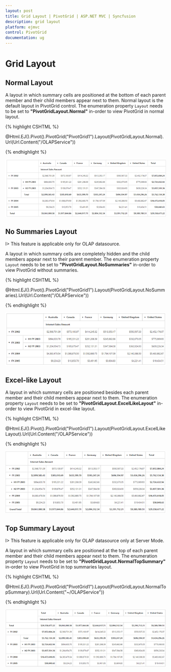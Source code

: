 ```yaml
---
layout: post
title: Grid Layout | PivotGrid | ASP.NET MVC | Syncfusion
description: grid layout
platform: ejmvc
control: PivotGrid
documentation: ug
---
```


# Grid Layout

## Normal Layout

A layout in which summary cells are positioned at the bottom of each parent member and their child members appear next to them. Normal layout is the default layout in PivotGrid control. The enumeration property `Layout` needs to be set to **"PivotGridLayout.Normal"** in-order to view PivotGrid in normal layout. 

{% highlight CSHTML %}

@Html.EJ().Pivot().PivotGrid("PivotGrid1").Layout(PivotGridLayout.Normal).Url(Url.Content("/OLAPService")) 

{% endhighlight %}

![](Grid-Layout_images/layout-normal.png)

## No Summaries Layout

I> This feature is applicable only for OLAP datasource.

A layout in which summary cells are completely hidden and the child members appear next to their parent member.  The enumeration property `Layout` needs to be set to **"PivotGridLayout.NoSummaries"** in-order to view PivotGrid without summaries. 

{% highlight CSHTML %}

@Html.EJ().Pivot().PivotGrid("PivotGrid1").Layout(PivotGridLayout.NoSummaries).Url(Url.Content("/OLAPService"))

{% endhighlight %}

![](Grid-Layout_images/layout-nosummary.png)


## Excel-like Layout

A layout in which summary cells are positioned besides each parent member and their child members appear next to them. The enumeration property `Layout` needs to be set to **"PivotGridLayout.ExcelLikeLayout"** in-order to view PivotGrid in excel-like layout.

{% highlight CSHTML %}

@Html.EJ().Pivot().PivotGrid("PivotGrid1").Layout(PivotGridLayout.ExcelLikeLayout).Url(Url.Content("/OLAPService"))

{% endhighlight %} 

![](Grid-Layout_images/layout-excel.png)


## Top Summary Layout 

I> This feature is applicable only for OLAP datasource only at Server Mode.

A layout in which summary cells are positioned at the top of each parent member and their child members appear next to them. The enumeration property `Layout` needs to be set to **"PivotGridLayout.NormalTopSummary"** in-order to view PivotGrid in top summaries layout. 

{% highlight CSHTML %}

@Html.EJ().Pivot().PivotGrid("PivotGrid1").Layout(PivotGridLayout.NormalTopSummary).Url(Url.Content("~/OLAPService"))

{% endhighlight %}

![](Grid-Layout_images/layout-top.png)

